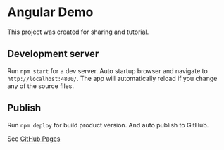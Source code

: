 # Angular Demo

This project was created for sharing and tutorial.

## Development server

Run `npm start` for a dev server. Auto startup browser and navigate to `http://localhost:4800/`. The app will automatically reload if you change any of the source files.

## Publish

Run `npm deploy` for build product version. And auto publish to GitHub.

See [GitHub Pages](https://hollyliang.github.io/me/)
